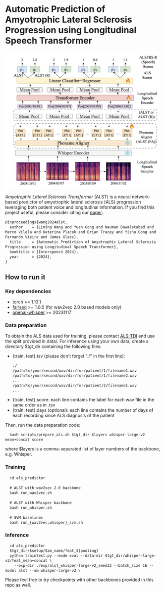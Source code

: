 # Automatic Prediction of Amyotrophic Lateral Sclerosis Progression using Longitudinal Speech Transformer
<div align="left"><img src="interspeech2024_alst.png" width="500"/></div>

*Amyotrophic Lateral Sclerosis Transformer* (ALST) is a neural network-based predictor of amyotrophic lateral sclerosis (ALS) progression leveraging both patient voice and longitudinal information.
If you find this project useful, please consider citing our [paper](https://arxiv.org/pdf/2406.18625):
~~~~
@inproceedings{wang2024alst,
  author    = {Liming Wang and Yuan Gong and Nauman Dawalatabad and Marco Vilela and Katerina Placek and Brian Tracey and Yishu Gong and Fernando Vieira and James Glass},
  title     = {Automatic Prediction of Amyotrophic Lateral Sclerosis Progression using Longitudinal Speech Transformer},
  booktitle = {Interspeech 2024},
  year      = {2024},
}
~~~~

## How to run it
### Key dependencies
- torch >= 1.13.1
- [fairseq](https://github.com/pytorch/fairseq) >= 1.0.0 (for wav2vec 2.0 based models only)
- [openai-whisper](https://github.com/openai/whisper) >= 20231117

### Data preparation
To obtain the ALS data used for training, please contact [ALS-TDI](https://www.als.net/) and use the split provided in data/. For inference using your own data, create a directory $tgt_dir containing the following files:
- {train, test}.tsv (please don't forget "./" in the first line):
  ~~~
  ./
  /path/to/your/second/wav/dir/for/patient/1/filename1.wav
  /path/to/your/second/wav/dir/for/patient/1/filename2.wav
  ...
  /path/to/your/second/wav/dir/for/patient/2/filename1.wav
  ...
  ~~~
- {train, test}.score: each line contains the label for each wav file in the same order as in .tsv
- {train, test}.days (optional): each line contains the number of days of each recording since ALS diagnosis of the patient

Then, run the data preparation code:
~~~
  bash scripts/prepare_als.sh $tgt_dir $layers whisper-large-v2 mean+concat score
~~~
where $layers is a comma-separated list of layer numbers of the backbone, e.g. Whisper.

### Training
~~~~
  cd als_predictor

  # ALST with wav2vec 2.0 backbone
  bash run_wav2vec.sh

  # ALST with Whisper backbone
  bash run_whisper.sh

  # SVM baselines
  bash run_{wav2vec,whisper}_svm.sh
~~~~
### Inference
~~~~
  cd als_predictor
  $tgt_dir/$setup/$am_name/feat_${pooling}
  python traintest.py --mode eval --data-dir $tgt_dir/whisper-large-v2/feat_mean+concat \
    --exp-dir ./exp/alst_whisper-large-v2_seed32 --batch_size 16 --model alst --am whisper-large-v2 \
~~~~
Please feel free to try checkpoints with other backbones provided in this repo as well. 

